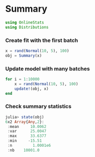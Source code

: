 
# Summary


````julia
using OnlineStats
using Distributions
````





### Create fit with the first batch
````julia
x = rand(Normal(10, 5), 100)
obj = Summary(x)
````





### Update model with many batches
````julia
for i = 1:10000
    x = rand(Normal(10, 5), 100)
    update!(obj, x)
end
````





### Check summary statistics
````julia
julia> state(obj)
6x2 Array{Any,2}:
 :mean     10.0062  
 :var      25.0047  
 :max      33.6377  
 :min     -15.51    
 :n         1.0001e6
 :nb    10001.0     

````


